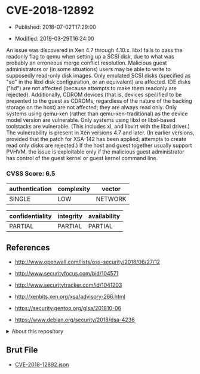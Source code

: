 # CVE-2018-12892

- Published: 2018-07-02T17:29:00

- Modified: 2019-03-29T16:24:00

An issue was discovered in Xen 4.7 through 4.10.x. libxl fails to pass the readonly flag to qemu when setting up a SCSI disk, due to what was probably an erroneous merge conflict resolution. Malicious guest administrators or (in some situations) users may be able to write to supposedly read-only disk images. Only emulated SCSI disks (specified as "sd" in the libxl disk configuration, or an equivalent) are affected. IDE disks ("hd") are not affected (because attempts to make them readonly are rejected). Additionally, CDROM devices (that is, devices specified to be presented to the guest as CDROMs, regardless of the nature of the backing storage on the host) are not affected; they are always read only. Only systems using qemu-xen (rather than qemu-xen-traditional) as the device model version are vulnerable. Only systems using libxl or libxl-based toolstacks are vulnerable. (This includes xl, and libvirt with the libxl driver.) The vulnerability is present in Xen versions 4.7 and later. (In earlier versions, provided that the patch for XSA-142 has been applied, attempts to create read only disks are rejected.) If the host and guest together usually support PVHVM, the issue is exploitable only if the malicious guest administrator has control of the guest kernel or guest kernel command line.

### CVSS Score: **6.5**

| authentication | complexity | vector |
| --- | --- | --- |
| SINGLE | LOW | NETWORK |

| confidentiality | integrity | availability |
| --- | --- | --- |
| PARTIAL | PARTIAL | PARTIAL |

## References

* http://www.openwall.com/lists/oss-security/2018/06/27/12

* http://www.securityfocus.com/bid/104571

* http://www.securitytracker.com/id/1041203

* http://xenbits.xen.org/xsa/advisory-266.html

* https://security.gentoo.org/glsa/201810-06

* https://www.debian.org/security/2018/dsa-4236

<details>
<summary>About this repository</summary> 

  This repository is part of the project [Live Hack CVE](https://github.com/Live-Hack-CVE). Main website can be found [www.live-hack.org](https://www.live-hack.org) 
  
  Made by [Sn0wAlice](https://github.com/Sn0wAlice) for the people that care about security and need to have a feed of the latest CVEs. Hope you enjoy it, don't forget to star the repo and follow me on [Twitter](https://twitter.com/Sn0wAlice) and [Github](https://github.com/Sn0wAlice). And that is my [personnal website](https://www.alice-snow.me/)

  - [Home Page](https://github.com/Live-Hack-CVE)
  - [Framework](https://github.com/Live-Hack-CVE/cve-framework)
  - [CVE database](https://github.com/Live-Hack-CVE/full_database)
  - [Changelog](https://github.com/Live-Hack-CVE/Changelog)
</details>

## Brut File

* [CVE-2018-12892.json](https://raw.githubusercontent.com/Live-Hack-CVE/full_database/main/cves/2018/CVE-2018-12892.json)

